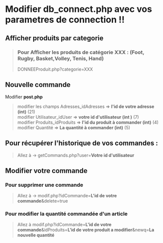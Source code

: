 # Modifier db_connect.php avec vos parametres de connection !!



## Afficher produits par categorie 



> ### Pour Afficher les produits de catégorie XXX : (Foot, Rugby, Basket,Volley, Tenis, Hand)
> DONNEEProduit.php?categorie=XXX 
    
## Nouvelle commande 

Modifier **post.php** 
> modifier les champs Adresses_idAdresses => **l'id de votre adresse (int)**  (21)     
> modifier Utilisateur_idUser => **votre id d'utilisateur (int )**  (7)     
> modifier Produits_idProduits => **l'id du produit à commander (int)**  (4)     
> modifier Quantité => **La quantité à commander (int)**  (5)     

## Pour récupérer l'historique de vos commandes  :

> Allez à -> getCommands.php?user=**Votre id d'utilisateur**     

## Modifier votre commande 

### Pour supprimer une commande 

> Allez à -> modif.php?idCommande=**L'id de votre commande**&delete=true

### Pour modifier la quantité commandée d'un article

> Allez à modif.php?idCommande=**L'id de votre commande**&idProduits=**L'id de votre produit a modifier**&newq=**La nouvelle quantité**
